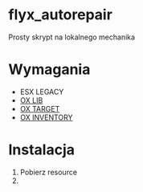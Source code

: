 # flyx_autorepair
Prosty skrypt na lokalnego mechanika

# Wymagania
- ESX LEGACY
- [OX LIB](https://github.com/overextended/ox_lib/releases)
- [OX TARGET](https://github.com/overextended/ox_inventory/releases)
- [OX INVENTORY](https://github.com/overextended/ox_inventory/releases)

# Instalacja
1. Pobierz resource
2. 